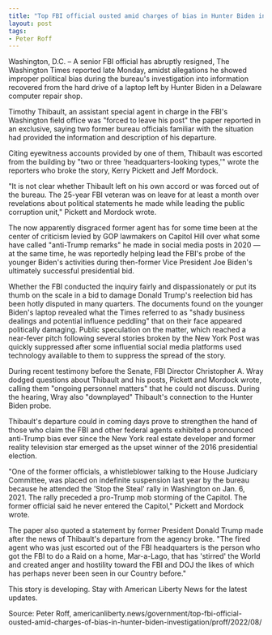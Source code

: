 ```yaml
---
title: "Top FBI official ousted amid charges of bias in Hunter Biden investigation"
layout: post
tags:
- Peter Roff
---
```


Washington, D.C. – A senior FBI official has abruptly resigned, The Washington Times reported late Monday, amidst allegations he showed improper political bias during the bureau's investigation into information recovered from the hard drive of a laptop left by Hunter Biden in a Delaware computer repair shop.

Timothy Thibault, an assistant special agent in charge in the FBI's Washington field office was "forced to leave his post" the paper reported in an exclusive, saying two former bureau officials familiar with the situation had provided the information and description of his departure.

Citing eyewitness accounts provided by one of them, Thibault was escorted from the building by "two or three 'headquarters-looking types,'" wrote the reporters who broke the story, Kerry Pickett and Jeff Mordock.

"It is not clear whether Thibault left on his own accord or was forced out of the bureau. The 25-year FBI veteran was on leave for at least a month over revelations about political statements he made while leading the public corruption unit," Pickett and Mordock wrote.

The now apparently disgraced former agent has for some time been at the center of criticism levied by GOP lawmakers on Capitol Hill over what some have called "anti-Trump remarks" he made in social media posts in 2020 — at the same time, he was reportedly helping lead the FBI's probe of the younger Biden's activities during then-former Vice President Joe Biden's ultimately successful presidential bid.

Whether the FBI conducted the inquiry fairly and dispassionately or put its thumb on the scale in a bid to damage Donald Trump's reelection bid has been hotly disputed in many quarters. The documents found on the younger Biden's laptop revealed what the Times referred to as "shady business dealings and potential influence peddling" that on their face appeared politically damaging. Public speculation on the matter, which reached a near-fever pitch following several stories broken by the New York Post was quickly suppressed after some influential social media platforms used technology available to them to suppress the spread of the story.

During recent testimony before the Senate, FBI Director Christopher A. Wray dodged questions about Thibault and his posts, Pickett and Mordock wrote, calling them "ongoing personnel matters" that he could not discuss. During the hearing, Wray also "downplayed" Thibault's connection to the Hunter Biden probe.

Thibault's departure could in coming days prove to strengthen the hand of those who claim the FBI and other federal agents exhibited a pronounced anti-Trump bias ever since the New York real estate developer and former reality television star emerged as the upset winner of the 2016 presidential election.

"One of the former officials, a whistleblower talking to the House Judiciary Committee, was placed on indefinite suspension last year by the bureau because he attended the 'Stop the Steal' rally in Washington on Jan. 6, 2021. The rally preceded a pro-Trump mob storming of the Capitol. The former official said he never entered the Capitol," Pickett and Mordock wrote.

The paper also quoted a statement by former President Donald Trump made after the news of Thibault's departure from the agency broke. "The fired agent who was just escorted out of the FBI headquarters is the person who got the FBI to do a Raid on a home, Mar-a-Lago, that has 'stirred' the World and created anger and hostility toward the FBI and DOJ the likes of which has perhaps never been seen in our Country before."

This story is developing. Stay with American Liberty News for the latest updates.

Source: Peter Roff, americanliberty.news/government/top-fbi-official-ousted-amid-charges-of-bias-in-hunter-biden-investigation/proff/2022/08/
